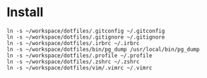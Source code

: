 # Install

    ln -s ~/workspace/dotfiles/.gitconfig ~/.gitconfig
    ln -s ~/workspace/dotfiles/.gitignore ~/.gitignore
    ln -s ~/workspace/dotfiles/.irbrc ~/.irbrc
    ln -s ~/workspace/dotfiles/bin/pg_dump /usr/local/bin/pg_dump
    ln -s ~/workspace/dotfiles/.profile ~/.profile
    ln -s ~/workspace/dotfiles/.zshrc ~/.zshrc
    ln -s ~/workspace/dotfiles/vim/.vimrc ~/.vimrc
